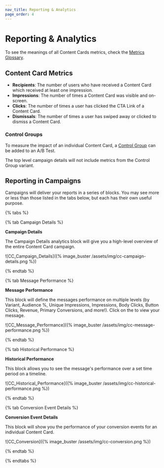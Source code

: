 ```yaml
---
nav_title: Reporting & Analytics
page_order: 4
---
```


# Reporting & Analytics

To see the meanings of all Content Cards metrics, check the [Metrics Glossary][1].

## Content Card Metrics

- **Recipients**: The number of users who have received a Content Card which received at least one impression.
- **Impressions**: The number of times a Content Card was visible and on-screen.
- **Clicks**: The number of times a user has clicked the CTA Link of a Content Card.
- **Dismissals**: The number of times a user has swiped away or clicked to dismiss a Content Card.

### Control Groups

To measure the impact of an individual Content Card, a [Control Group][2] can be added to an A/B Test.

The top level campaign details will not include metrics from the Control Group variant.

## Reporting in Campaigns

Campaigns will deliver your reports in a series of blocks. You may see more or less than those listed in the tabs below, but each has their own useful purpose.

{% tabs %}

{% tab Campaign Details %}

**Campaign Details**

The Campaign Details analytics block will give you a high-level overview of the entire Content Card campaign.

![CC_Campaign_Details]({% image_buster /assets/img/cc-campaign-details.png %})

{% endtab %}

{% tab Message Performance %}

**Message Performance**

This block will define the messages performance on multiple levels (by Variant, Audience %, Unique Impressions, Impressions, Body Clicks, Button Clicks, Revenue, Primary Conversions, and more!). Click on the <i class="fa fa-eye preview-icon"></i> to view your message.

![CC_Message_Performance]({% image_buster /assets/img/cc-message-performance.png %})

{% endtab %}

{% tab Historical Performance %}

**Historical Performance**

This block allows you to see the message's performance over a set time period on a timeline.

![CC_Historical_Performance]({% image_buster /assets/img/cc-historical-performance.png %})

{% endtab %}

{% tab Conversion Event Details %}

**Conversion Event Details**

This block will show you the performance of your conversion events for an individual Content Card.

![CC_Conversion]({% image_buster /assets/img/cc-conversion.png %})

{% endtab %}

{% endtabs %}

[1]: {{site.baseurl}}/user_guide/data_and_analytics/report_metrics/
[2]: {{site.baseurl}}/user_guide/intelligence/multivariate_testing/#step-4-choose-a-segment-and-distribute-your-users-across-variants
